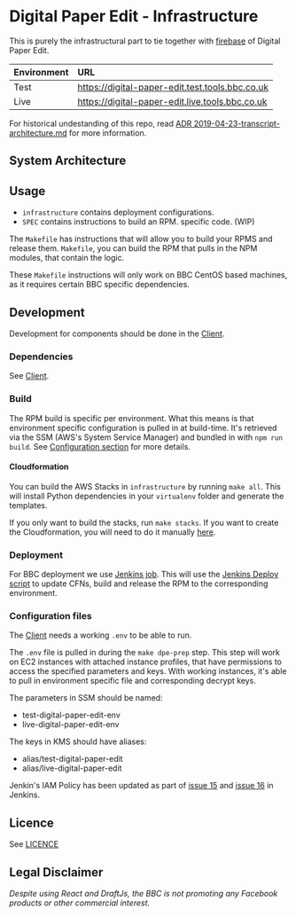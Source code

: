 # Digital Paper Edit - Infrastructure

This is purely the infrastructural part to tie together with
[firebase](https://github.com/bbc/digital-paper-edit-firebase/) of Digital Paper
Edit.

| Environment | URL                                               |
| :---------- | :------------------------------------------------ |
| Test        | <https://digital-paper-edit.test.tools.bbc.co.uk> |
| Live        | <https://digital-paper-edit.live.tools.bbc.co.uk> |

For historical undestanding of this repo, read
[ADR 2019-04-23-transcript-architecture.md](https://github.com/bbc/digital-paper-edit-client/blob/master/docs/ADR/2019-04-23-transcript-architecture.md)
for more information.

## System Architecture

## Usage

- `infrastructure` contains deployment configurations.
- `SPEC` contains instructions to build an RPM. specific code. (WIP)

The `Makefile` has instructions that will allow you to build your RPMS and
release them. `Makefile`, you can build the RPM that pulls in the NPM modules,
that contain the logic.

These `Makefile` instructions will only work on BBC CentOS based machines, as it
requires certain BBC specific dependencies.

## Development

Development for components should be done in the
[Client](https://github.com/bbc/digital-paper-edit-firebase/).

### Dependencies

See [Client](https://github.com/bbc/digital-paper-edit-firebase/).

### Build

The RPM build is specific per environment. What this means is that environment
specific configuration is pulled in at build-time. It's retrieved via the SSM
(AWS's System Service Manager) and bundled in with `npm run build`. See
[Configuration section](#configuration-files) for more details.

#### Cloudformation

You can build the AWS Stacks in `infrastructure` by running `make all`. This
will install Python dependencies in your `virtualenv` folder and generate the
templates.

If you only want to build the stacks, run `make stacks`. If you want to create
the Cloudformation, you will need to do it manually
[here](https://cosmos.tools.bbc.co.uk/services/digital-paper-edit-infrastructure).

### Deployment

For BBC deployment we use
[Jenkins job](https://jenkins.newslabs.tools.bbc.co.uk/job/digital-paper-edit-infrastructure/).
This will use the [Jenkins Deploy script](./jenkins-deploy) to update CFNs,
build and release the RPM to the corresponding environment.

### Configuration files

The [Client](https://github.com/bbc/digital-paper-edit-firebase/) needs a
working `.env` to be able to run.

The `.env` file is pulled in during the `make dpe-prep` step. This step will
work on EC2 instances with attached instance profiles, that have permissions to
access the specified parameters and keys. With working instances, it's able to
pull in environment specific file and corresponding decrypt keys.

The parameters in SSM should be named:

- test-digital-paper-edit-env
- live-digital-paper-edit-env

The keys in KMS should have aliases:

- alias/test-digital-paper-edit
- alias/live-digital-paper-edit

Jenkin's IAM Policy has been updated as part of
[issue 15](https://github.com/bbc/newslabs-jenkins/pull/15) and
[issue 16](https://github.com/bbc/newslabs-jenkins/pull/16) in Jenkins.

## Licence

<!-- mention MIT Licence -->

See [LICENCE](./LICENCE.md)

## Legal Disclaimer

_Despite using React and DraftJs, the BBC is not promoting any Facebook products
or other commercial interest._

